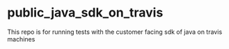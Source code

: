 # public_java_sdk_on_travis
This repo is for running tests with the customer facing sdk of java on travis machines

